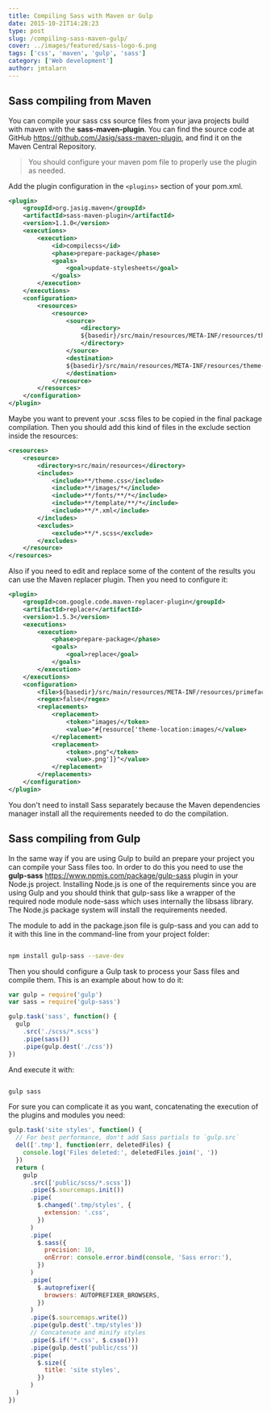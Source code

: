 ```yaml
---
title: Compiling Sass with Maven or Gulp
date: 2015-10-21T14:28:23
type: post
slug: /compiling-sass-maven-gulp/
cover: ../images/featured/sass-logo-6.png
tags: ['css', 'maven', 'gulp', 'sass']
category: ['Web development']
author: jmtalarn
---
```


## Sass compiling from Maven

You can compile your sass css source files from your java projects build with maven with the **sass-maven-plugin**.
You can find the source code at GitHub <a href="https://github.com/Jasig/sass-maven-plugin" target="\_blank"> https://github.com/Jasig/sass-maven-plugin</a>, and find it on the Maven Central Repository.

> You should configure your maven pom file to properly use the plugin as needed.

<!--more-->

Add the plugin configuration in the `<plugins>` section of your pom.xml.

```xml
<plugin>
	<groupId>org.jasig.maven</groupId>
	<artifactId>sass-maven-plugin</artifactId>
	<version>1.1.0</version>
	<executions>
		<execution>
			<id>compilecss</id>
			<phase>prepare-package</phase>
			<goals>
				<goal>update-stylesheets</goal>
			</goals>
		</execution>
	</executions>
	<configuration>
		<resources>
			<resource>
				<source>
					<directory>
                    ${basedir}/src/main/resources/META-INF/resources/theme-location
                    </directory>
				</source>
				<destination>
                ${basedir}/src/main/resources/META-INF/resources/theme-location
                </destination>
			</resource>
		</resources>
	</configuration>
</plugin>
```

Maybe you want to prevent your .scss files to be copied in the final package compilation. Then you should add this kind of files in the exclude section inside the resources:

```xml
<resources>
	<resource>
		<directory>src/main/resources</directory>
		<includes>
			<include>**/theme.css</include>
			<include>**/images/*</include>
			<include>**/fonts/**/*</include>
			<include>**/template/**/*</include>
			<include>**/*.xml</include>
		</includes>
		<excludes>
			<exclude>**/*.scss</exclude>
		</excludes>
	</resource>
</resources>
```

Also if you need to edit and replace some of the content of the results you can use the Maven replacer plugin.
Then you need to configure it:

```xml
<plugin>
	<groupId>com.google.code.maven-replacer-plugin</groupId>
	<artifactId>replacer</artifactId>
	<version>1.5.3</version>
	<executions>
		<execution>
			<phase>prepare-package</phase>
			<goals>
				<goal>replace</goal>
			</goals>
		</execution>
	</executions>
	<configuration>
		<file>${basedir}/src/main/resources/META-INF/resources/primefaces-pnds/theme.css</file>
		<regex>false</regex>
		<replacements>
			<replacement>
				<token>"images/</token>
				<value>"#{resource['theme-location:images/</value>
			</replacement>
			<replacement>
				<token>.png"</token>
				<value>.png']}"</value>
			</replacement>
		</replacements>
	</configuration>
</plugin>
```

You don't need to install Sass separately because the Maven dependencies manager install all the requirements needed to do the compilation.

## Sass compiling from Gulp

In the same way if you are using Gulp to build an prepare your project you can compile your Sass files too.
In order to do this you need to use the **gulp-sass** https://www.npmjs.com/package/gulp-sass plugin in your Node.js project.
Installing Node.js is one of the requirements since you are using Gulp and you should think that gulp-sass like a wrapper of the required node module node-sass which uses internally the libsass library. The Node.js package system will install the requirements needed.

The module to add in the package.json file is gulp-sass and you can add to it with this line in the command-line from your project folder:

```bash

npm install gulp-sass --save-dev
```

Then you should configure a Gulp task to process your Sass files and compile them. This is an example about how to do it:

```javascript
var gulp = require('gulp')
var sass = require('gulp-sass')

gulp.task('sass', function() {
  gulp
    .src('./scss/*.scss')
    .pipe(sass())
    .pipe(gulp.dest('./css'))
})
```

And execute it with:

```bash

gulp sass
```

For sure you can complicate it as you want, concatenating the execution of the plugins and modules you need:

```javascript
gulp.task('site styles', function() {
  // For best performance, don't add Sass partials to `gulp.src`
  del(['.tmp'], function(err, deletedFiles) {
    console.log('Files deleted:', deletedFiles.join(', '))
  })
  return (
    gulp
      .src(['public/scss/*.scss'])
      .pipe($.sourcemaps.init())
      .pipe(
        $.changed('.tmp/styles', {
          extension: '.css',
        })
      )
      .pipe(
        $.sass({
          precision: 10,
          onError: console.error.bind(console, 'Sass error:'),
        })
      )
      .pipe(
        $.autoprefixer({
          browsers: AUTOPREFIXER_BROWSERS,
        })
      )
      .pipe($.sourcemaps.write())
      .pipe(gulp.dest('.tmp/styles'))
      // Concatenate and minify styles
      .pipe($.if('*.css', $.csso()))
      .pipe(gulp.dest('public/css'))
      .pipe(
        $.size({
          title: 'site styles',
        })
      )
  )
})
```
